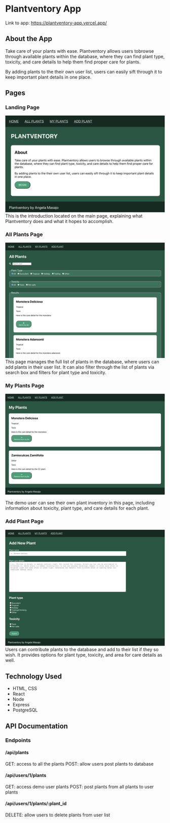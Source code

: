 # Plantventory App

Link to app: https://plantventory-app.vercel.app/

## About the App

Take care of your plants with ease. Plantventory allows users tobrowse through available plants within the database, where they can find plant type, toxicity, and care details to help them find proper care for plants.

By adding plants to the their own user list, users can easily sift through it to keep 
important plant details in one place.

## Pages

### Landing Page 
![landing_page](/app-screenshots/plantventory-home.png)
This is the introduction located on the main page, explaining what Plantventory does and what it hopes to accomplish. 


### All Plants Page
![allplants_page](/app-screenshots/plantventory-allplants.png)
This page manages the full list of plants in the database, where users can add plants in their user list. It can also filter through the list of plants via search box and filters for plant type and toxicity.

### My Plants Page
![myplants_page](/app-screenshots/plantventory-myplants.png)

The demo user can see their own plant inventory in this page, including information about toxicity, plant type, and care details for each plant.

### Add Plant Page
![addplant_page](/app-screenshots/plantventory-addplant.png)
Users can contribute plants to the database and add to their list if they so wish. It provides options for plant type, toxicity, and area for care details as well.


## Technology Used
- HTML, CSS
- React
- Node
- Express
- PostgreSQL


## API Documentation

### Endpoints

#### /api/plants
GET: access to all the plants
POST: allow users post plants to database

#### /api/users/1/plants
GET: access demo user plants
POST: post plants from all plants to user plants

#### /api/users/1/plants/:plant_id
DELETE: allow users to delete plants from user list
